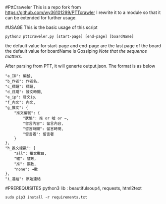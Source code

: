 #PttCraweler
This is a repo fork from https://github.com/wy36101299/PTTcrawler
I rewrite it to a module so that it can be extended for further usage.

#USAGE
This is the basic usage of this script
```python3
python3 pttcraweler.py [start-page] [end-page] [boardName]
```
the default value for start-page and end-page are the last page of the board
the default value for boardName is Gossiping
*Note that the sequence matters.*

After parsing from PTT, it will generte output.json.
The format is as below

    "a_ID": 編號,
    "b_作者": 作者名,
    "c_標題": 標題,
    "d_日期": 發文時間,
    "e_ip": 發文ip,
    "f_內文": 內文,
    "g_推文": {
        "推文編號": {
            "狀態": 推 or 噓 or →,
            "留言內容": 留言內容,
            "留言時間": 留言時間,
            "留言者": 留言者
        }
    },
    "h_推文總數": {
        "all": 推文數目,
        "噓": 噓數,
        "推": 推數,
        "none": →數
    },
    "i_連結": 原始連結

#PREREQUISITES
python3
lib : beautifulsoup4, requests, html2text
```
sudo pip3 install -r requirements.txt
```

